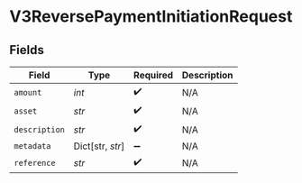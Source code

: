 # V3ReversePaymentInitiationRequest


## Fields

| Field              | Type               | Required           | Description        |
| ------------------ | ------------------ | ------------------ | ------------------ |
| `amount`           | *int*              | :heavy_check_mark: | N/A                |
| `asset`            | *str*              | :heavy_check_mark: | N/A                |
| `description`      | *str*              | :heavy_check_mark: | N/A                |
| `metadata`         | Dict[str, *str*]   | :heavy_minus_sign: | N/A                |
| `reference`        | *str*              | :heavy_check_mark: | N/A                |